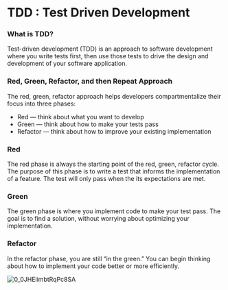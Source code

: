 # TDD : Test Driven Development

### What is TDD?
Test-driven development (TDD) is an approach to software development where you write tests first, then use those tests to drive the design and development of your software application.

### Red, Green, Refactor, and then Repeat Approach
The red, green, refactor approach helps developers compartmentalize their focus into three phases:

- Red — think about what you want to develop
- Green — think about how to make your tests pass
- Refactor — think about how to improve your existing implementation

### Red
The red phase is always the starting point of the red, green, refactor cycle. The purpose of this phase is to write a test that informs the implementation of a feature. The test will only pass when the its expectations are met.

### Green
The green phase is where you implement code to make your test pass. The goal is to find a solution, without worrying about optimizing your implementation.

### Refactor
In the refactor phase, you are still “in the green.” You can begin thinking about how to implement your code better or more efficiently.

![0_0JHElimbtRqPc8SA](https://github.com/LoopyTechGuru/SpringTDD/assets/20556567/15cb36b7-d7fa-4025-8941-bd2a767850ce)
